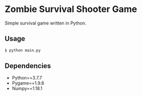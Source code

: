 # Zombie Survival Shooter Game
Simple survival game written in Python.

## Usage
```bash
$ python main.py
```

## Dependencies
 - Python==3.7.7 
 - Pygame==1.9.6
 - Numpy==1.18.1
